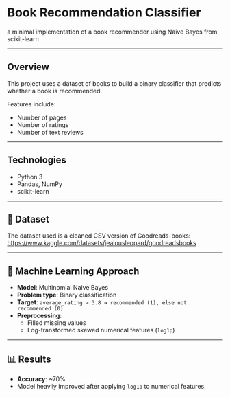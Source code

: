 # Book Recommendation Classifier
a minimal implementation of a book recommender using Naive Bayes from scikit-learn 

---

## Overview

This project uses a dataset of books to build a binary classifier that predicts whether a book is recommended.

Features include:
- Number of pages
- Number of ratings
- Number of text reviews

---

## Technologies

- Python 3
- Pandas, NumPy
- scikit-learn

---

## 📂 Dataset

The dataset used is a cleaned CSV version of Goodreads-books: https://www.kaggle.com/datasets/jealousleopard/goodreadsbooks

---

## 🧠 Machine Learning Approach

- **Model**: Multinomial Naive Bayes
- **Problem type**: Binary classification
- **Target**: `average_rating > 3.8 → recommended (1), else not recommended (0)`
- **Preprocessing**:
  - Filled missing values
  - Log-transformed skewed numerical features (`log1p`)

---

## 📊 Results

- **Accuracy**: ~70%
- Model heavily improved after applying `log1p` to numerical features.
